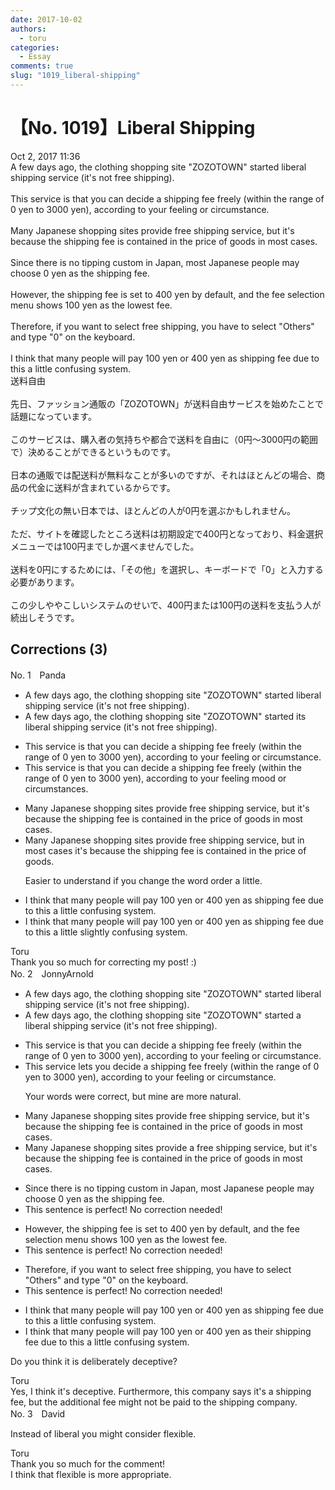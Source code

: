 ```yaml
---
date: 2017-10-02
authors:
  - toru
categories:
  - Essay
comments: true
slug: "1019_liberal-shipping"
---
```


# 【No. 1019】Liberal Shipping
<div class="date">Oct 2, 2017 11:36</div>
<div id="post"><div id="body_show_ori">
A few days ago, the clothing shopping site "ZOZOTOWN" started liberal shipping service (it's not free shipping).<br/><br/>This service is that you can decide a shipping fee freely (within the range of 0 yen to 3000 yen), according to your feeling or circumstance.<br/><br/>Many Japanese shopping sites provide free shipping service, but it's because the shipping fee is contained in the price of goods in most cases.<br/><br/>Since there is no tipping custom in Japan, most Japanese people may choose 0 yen as the shipping fee.<br/><br/>However, the shipping fee is set to 400 yen by default, and the fee selection menu shows 100 yen as the lowest fee.<br/><br/>Therefore, if you want to select free shipping, you have to select "Others" and type "0" on the keyboard.<br/><br/>I think that many people will pay 100 yen or 400 yen as shipping fee due to this a little confusing system.
</div></div>

<!-- more -->

<div id="post_ja"><div id="body_show_mo">
送料自由<br/><br/>先日、ファッション通販の「ZOZOTOWN」が送料自由サービスを始めたことで話題になっています。<br/><br/>このサービスは、購入者の気持ちや都合で送料を自由に（0円～3000円の範囲で）決めることができるというものです。<br/><br/>日本の通販では配送料が無料なことが多いのですが、それはほとんどの場合、商品の代金に送料が含まれているからです。<br/><br/>チップ文化の無い日本では、ほとんどの人が0円を選ぶかもしれません。<br/><br/>ただ、サイトを確認したところ送料は初期設定で400円となっており、料金選択メニューでは100円までしか選べませんでした。<br/><br/>送料を0円にするためには、「その他」を選択し、キーボードで「0」と入力する必要があります。<br/><br/>この少しややこしいシステムのせいで、400円または100円の送料を支払う人が続出しそうです。
</div></div>

## Corrections (3)
<div id="block"><div class="first_name"> No. 1　<span class="just_name">Panda</span></div><div id="block2">
<ul class="correction_field">
<li class="incorrect">A few days ago, the clothing shopping site "ZOZOTOWN" started liberal shipping service (it's not free shipping).</li>
<li class="corrected correct">
A few days ago, the clothing shopping site "ZOZOTOWN" started <span class="f_blue">its</span> liberal shipping service (it's not free shipping).
</li>
</ul>
<ul class="correction_field">
<li class="incorrect">This service is that you can decide a shipping fee freely (within the range of 0 yen to 3000 yen), according to your feeling or circumstance.</li>
<li class="corrected correct">
This service is that you can decide a shipping fee freely (within the range of 0 yen to 3000 yen), according to your <span class="sline">feeling</span> mood or circumstance<span class="f_blue">s</span>.
</li>
</ul>
<ul class="correction_field">
<li class="incorrect">Many Japanese shopping sites provide free shipping service, but it's because the shipping fee is contained in the price of goods in most cases.</li>
<li class="corrected correct">
Many Japanese shopping sites provide free shipping service, but in most cases it's because the shipping fee is contained in the price of goods.
<p class="correction_comment">Easier to understand if you change the word order a little.</p>
</li>
</ul>
<ul class="correction_field">
<li class="incorrect">I think that many people will pay 100 yen or 400 yen as shipping fee due to this a little confusing system.</li>
<li class="corrected correct">
I think that many people will pay 100 yen or 400 yen as shipping fee due to this <span class="sline">a little</span> slightly confusing system.
</li>
</ul>
</div><div class="name"><span class="just_name">Toru</span><br>
Thank you so much for correcting my post! :)
</div>
</div>
<div id="block"><div class="first_name"> No. 2　<span class="just_name">JonnyArnold</span></div><div id="block2">
<ul class="correction_field">
<li class="incorrect">A few days ago, the clothing shopping site "ZOZOTOWN" started liberal shipping service (it's not free shipping).</li>
<li class="corrected correct">
A few days ago, the clothing shopping site "ZOZOTOWN" started <span class="f_blue">a </span>liberal shipping service (it's not free shipping).
</li>
</ul>
<ul class="correction_field">
<li class="incorrect">This service is that you can decide a shipping fee freely (within the range of 0 yen to 3000 yen), according to your feeling or circumstance.</li>
<li class="corrected correct">
This service <span class="f_blue">lets you</span> decide a shipping fee freely (within the range of 0 yen to 3000 yen), according to your feeling or circumstance.
<p class="correction_comment">Your words were correct, but mine are more natural.</p>
</li>
</ul>
<ul class="correction_field">
<li class="incorrect">Many Japanese shopping sites provide free shipping service, but it's because the shipping fee is contained in the price of goods in most cases.</li>
<li class="corrected correct">
Many Japanese shopping sites provide <span class="f_blue">a</span> free shipping service, but it's because the shipping fee is contained in the price of goods in most cases.
</li>
</ul>
<ul class="correction_field">
<li class="incorrect">Since there is no tipping custom in Japan, most Japanese people may choose 0 yen as the shipping fee.</li>
<li class="corrected perfect">This sentence is perfect! No correction needed!</li>
</ul>
<ul class="correction_field">
<li class="incorrect">However, the shipping fee is set to 400 yen by default, and the fee selection menu shows 100 yen as the lowest fee.</li>
<li class="corrected perfect">This sentence is perfect! No correction needed!</li>
</ul>
<ul class="correction_field">
<li class="incorrect">Therefore, if you want to select free shipping, you have to select "Others" and type "0" on the keyboard.</li>
<li class="corrected perfect">This sentence is perfect! No correction needed!</li>
</ul>
<ul class="correction_field">
<li class="incorrect">I think that many people will pay 100 yen or 400 yen as shipping fee due to this a little confusing system.</li>
<li class="corrected correct">
I think that many people will pay 100 yen or 400 yen as <span class="f_blue">their </span>shipping fee due to this <span class="sline"><span class="f_red">a little</span></span> confusing system.
</li>
</ul>
<p class="comment_small">
 Do you think it is deliberately deceptive?
</p>

</div><div class="name"><span class="just_name">Toru</span><br>
Yes, I think it's deceptive. Furthermore, this company says it's a shipping fee, but the additional fee might not be paid to the shipping company. 
</div>
</div>
<div id="block"><div class="first_name"> No. 3　<span class="just_name">David</span></div><div id="block2">
<p class="comment_small">
 Instead of liberal you might consider flexible.
</p>

</div><div class="name"><span class="just_name">Toru</span><br>
Thank you so much for the comment!<br/>I think that flexible is more appropriate.
</div>
</div>
